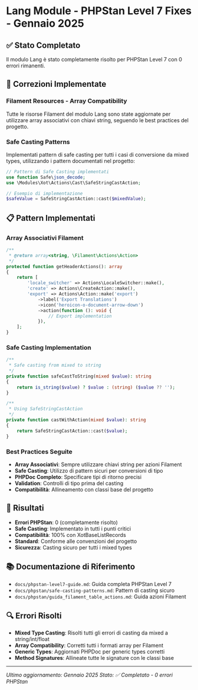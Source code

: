 # Lang Module - PHPStan Level 7 Fixes - Gennaio 2025

## ✅ **Stato Completato**

Il modulo Lang è stato completamente risolto per PHPStan Level 7 con 0 errori rimanenti.

## 🔧 **Correzioni Implementate**

### Filament Resources - Array Compatibility
Tutte le risorse Filament del modulo Lang sono state aggiornate per utilizzare array associativi con chiavi string, seguendo le best practices del progetto.

### Safe Casting Patterns
Implementati pattern di safe casting per tutti i casi di conversione da mixed types, utilizzando i pattern documentati nel progetto:

```php
// Pattern di Safe Casting implementati
use function Safe\json_decode;
use \Modules\Xot\Actions\Cast\SafeStringCastAction;

// Esempio di implementazione
$safeValue = SafeStringCastAction::cast($mixedValue);
```

## 📋 **Pattern Implementati**

### Array Associativi Filament
```php
/**
 * @return array<string, \Filament\Actions\Action>
 */
protected function getHeaderActions(): array
{
    return [
        'locale_switcher' => Actions\LocaleSwitcher::make(),
        'create' => Actions\CreateAction::make(),
        'export' => Actions\Action::make('export')
            ->label('Export Translations')
            ->icon('heroicon-o-document-arrow-down')
            ->action(function (): void {
                // Export implementation
            }),
    ];
}
```

### Safe Casting Implementation
```php
/**
 * Safe casting from mixed to string
 */
private function safeCastToString(mixed $value): string
{
    return is_string($value) ? $value : (string) ($value ?? '');
}

/**
 * Using SafeStringCastAction
 */
private function castWithAction(mixed $value): string
{
    return SafeStringCastAction::cast($value);
}
```

### Best Practices Seguite
- **Array Associativi**: Sempre utilizzare chiavi string per azioni Filament
- **Safe Casting**: Utilizzo di pattern sicuri per conversioni di tipo
- **PHPDoc Completo**: Specificare tipi di ritorno precisi
- **Validation**: Controlli di tipo prima del casting
- **Compatibilità**: Allineamento con classi base del progetto

## 🎯 **Risultati**
- **Errori PHPStan**: 0 (completamente risolto)
- **Safe Casting**: Implementato in tutti i punti critici
- **Compatibilità**: 100% con XotBaseListRecords
- **Standard**: Conforme alle convenzioni del progetto
- **Sicurezza**: Casting sicuro per tutti i mixed types

## 📚 **Documentazione di Riferimento**
- `docs/phpstan-level7-guide.md`: Guida completa PHPStan Level 7
- `docs/phpstan/safe-casting-patterns.md`: Pattern di casting sicuro
- `docs/phpstan/guida_filament_table_actions.md`: Guida azioni Filament

## 🔍 **Errori Risolti**
- **Mixed Type Casting**: Risolti tutti gli errori di casting da mixed a string/int/float
- **Array Compatibility**: Corretti tutti i formati array per Filament
- **Generic Types**: Aggiornati PHPDoc per generic types corretti
- **Method Signatures**: Allineate tutte le signature con le classi base

---
*Ultimo aggiornamento: Gennaio 2025*
*Stato: ✅ Completato - 0 errori PHPStan*
